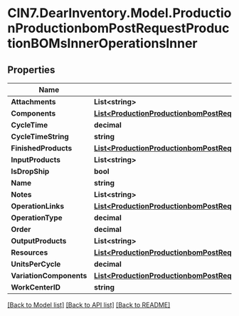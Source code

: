 # CIN7.DearInventory.Model.ProductionProductionbomPostRequestProductionBOMsInnerOperationsInner

## Properties

| Name                    | Type                                                                                                                                                                                                            | Description | Notes      |
| ----------------------- | --------------------------------------------------------------------------------------------------------------------------------------------------------------------------------------------------------------- | ----------- | ---------- |
| **Attachments**         | **List&lt;string&gt;**                                                                                                                                                                                          |             | [optional] |
| **Components**          | [**List&lt;ProductionProductionbomPostRequestProductionBOMsInnerOperationsInnerComponentsInner&gt;**](ProductionProductionbomPostRequestProductionBOMsInnerOperationsInnerComponentsInner.md)                   |             | [optional] |
| **CycleTime**           | **decimal**                                                                                                                                                                                                     |             | [optional] |
| **CycleTimeString**     | **string**                                                                                                                                                                                                      |             | [optional] |
| **FinishedProducts**    | [**List&lt;ProductionProductionbomPostRequestProductionBOMsInnerOperationsInnerFinishedProductsInner&gt;**](ProductionProductionbomPostRequestProductionBOMsInnerOperationsInnerFinishedProductsInner.md)       |             | [optional] |
| **InputProducts**       | **List&lt;string&gt;**                                                                                                                                                                                          |             | [optional] |
| **IsDropShip**          | **bool**                                                                                                                                                                                                        |             | [optional] |
| **Name**                | **string**                                                                                                                                                                                                      |             | [optional] |
| **Notes**               | **List&lt;string&gt;**                                                                                                                                                                                          |             | [optional] |
| **OperationLinks**      | [**List&lt;ProductionProductionbomPostRequestProductionBOMsInnerOperationsInnerOperationLinksInner&gt;**](ProductionProductionbomPostRequestProductionBOMsInnerOperationsInnerOperationLinksInner.md)           |             | [optional] |
| **OperationType**       | **decimal**                                                                                                                                                                                                     |             | [optional] |
| **Order**               | **decimal**                                                                                                                                                                                                     |             | [optional] |
| **OutputProducts**      | **List&lt;string&gt;**                                                                                                                                                                                          |             | [optional] |
| **Resources**           | [**List&lt;ProductionProductionbomPostRequestProductionBOMsInnerOperationsInnerResourcesInner&gt;**](ProductionProductionbomPostRequestProductionBOMsInnerOperationsInnerResourcesInner.md)                     |             | [optional] |
| **UnitsPerCycle**       | **decimal**                                                                                                                                                                                                     |             | [optional] |
| **VariationComponents** | [**List&lt;ProductionProductionbomPostRequestProductionBOMsInnerOperationsInnerVariationComponentsInner&gt;**](ProductionProductionbomPostRequestProductionBOMsInnerOperationsInnerVariationComponentsInner.md) |             | [optional] |
| **WorkCenterID**        | **string**                                                                                                                                                                                                      |             | [optional] |

[[Back to Model list]](../README.md#documentation-for-models) [[Back to API list]](../README.md#documentation-for-api-endpoints) [[Back to README]](../README.md)
